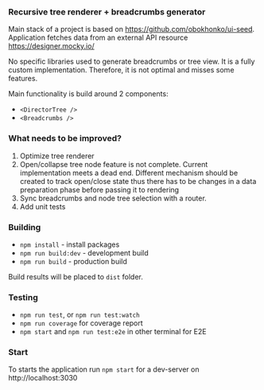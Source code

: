### Recursive tree renderer + breadcrumbs generator

Main stack of a project is based on https://github.com/obokhonko/ui-seed.
Application fetches data from an external API resource https://designer.mocky.io/

No specific libraries used to generate breadcrumbs or tree view. It is a fully custom implementation.
Therefore, it is not optimal and misses some features.

Main functionality is build around 2 components:

* `<DirectorTree />`
* `<Breadcrumbs />`

### What needs to be improved?

1. Optimize tree renderer 
2. Open/collapse tree node feature is not complete. Current implementation meets a dead end. Different mechanism 
should be created to track open/close state thus there has to be changes in a data preparation phase before 
passing it to rendering
3. Sync breadcrumbs and node tree selection with a router. 
4. Add unit tests

### Building

* `npm install` - install packages
* `npm run build:dev` - development build
* `npm run build` - production build 

Build results will be placed to `dist` folder.

### Testing

* `npm run test`, or `npm run test:watch`
* `npm run coverage` for coverage report
* `npm start` and `npm run test:e2e` in other terminal for E2E

### Start

To starts the application run `npm start` for a dev-server on http://localhost:3030
